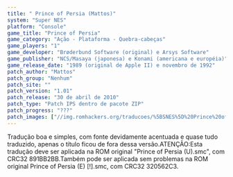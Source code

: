 ```yaml
---
title: " Prince of Persia (Mattos)"
system: "Super NES"
platform: "Console"
game_title: "Prince of Persia"
game_category: "Ação - Plataforma - Quebra-cabeças"
game_players: "1"
game_developer: "Brøderbund Software (original) e Arsys Software"
game_publisher: "NCS/Masaya (japonesa) e Konami (americana e européia)"
game_release_date: "1989 (original de Apple II) e novembro de 1992"
patch_author: "Mattos"
patch_group: "Nenhum"
patch_site: ""
patch_version: "1.01"
patch_release: "30 de abril de 2010"
patch_type: "Patch IPS dentro de pacote ZIP"
patch_progress: "???"
patch_images: ["//img.romhackers.org/traducoes/%5BSNES%5D%20Prince%20of%20Persia%20-%20Mattos%20-%201.png","//img.romhackers.org/traducoes/%5BSNES%5D%20Prince%20of%20Persia%20-%20Mattos%20-%201.01%20-%202.png","//img.romhackers.org/traducoes/%5BSNES%5D%20Prince%20of%20Persia%20-%20Mattos%20-%201.01%20-%203.png"]
---
```

Tradução boa e simples, com fonte devidamente acentuada e quase tudo traduzido, apenas o título ficou de fora dessa versão.ATENÇÃO:Esta tradução deve ser aplicada na ROM original "Prince of Persia (U).smc", com CRC32 891BB2BB.Também pode ser aplicada sem problemas na ROM original Prince of Persia (E) [!].smc, com CRC32 320562C3.